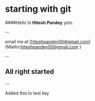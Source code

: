 # starting with git

####Hello hi **Hitesh Pandey** yolo.

--

email me at [hiteshpandey00@gmail.com]{Mailto:hiteshpandey00@gmail.com }

--

## All right started

--

Added this to test key